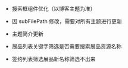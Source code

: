 - 搜索框组件优化（以博客主题为准）
- 因 subFilePath 修改，需要对所有主题进行更新
- 主题简介更新

- 展品列表关键字筛选是否需要搜索展品资源名称
- 签约列表筛选展品新名称筛选不出来